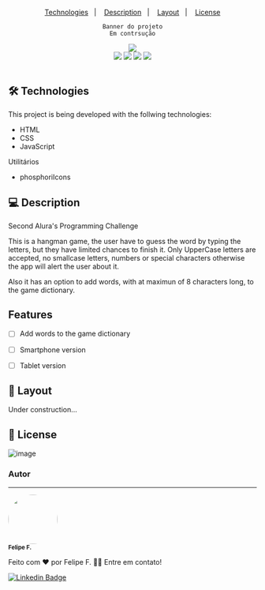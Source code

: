 <!-- README TEMPLATE by Felipe F. -->

<div align='center'>

<p>
  <a href="#-Technologies">Technologies</a>&nbsp;&nbsp;&nbsp;|&nbsp;&nbsp;&nbsp;
  <a href="#-Description">Description</a>&nbsp;&nbsp;&nbsp;|&nbsp;&nbsp;&nbsp;
  <a href="#-Layout">Layout</a>&nbsp;&nbsp;&nbsp;|&nbsp;&nbsp;&nbsp;
  <a href="#-Licença">License</a>
</p>

    Banner do projeto
    Em contrsução
<img src='banner do projeto'>

<div>
    <img src="https://img.shields.io/github/repo-size/felpfsf/alura-challenge-logica-jogo-forca">
    <img src="https://img.shields.io/github/last-commit/felpfsf/alura-challenge-logica-jogo-forca">
    <img src="https://img.shields.io/github/languages/count/felpfsf/alura-challenge-logica-jogo-forca">
    <img src="https://img.shields.io/github/languages/top/felpfsf/alura-challenge-logica-jogo-forca">
</div>
</div>

</br>

## 🛠 Technologies

This project is being developed with the follwing technologies:

- HTML
- CSS
- JavaScript

Utilitários

- phosphoriIcons

## 💻 Description

Second Alura's Programming Challenge

This is a hangman game, the user have to guess the word by typing the letters, but they have limited chances to finish it. Only UpperCase letters are accepted, no smallcase letters, numbers or special characters otherwise the app will alert the user about it.

Also it has an option to add words, with at maximun of 8 characters long, to the game dictionary.

## Features

- [ ] Add words to the game dictionary
- [ ] Smartphone version
- [ ] Tablet version


## 🔖 Layout

Under construction...

## 📝 License

![image](https://img.shields.io/github/license/felpfsf/alura-challenge-logica-jogo-forca?style=flat-square)

### Autor
---

 <img style="border-radius: 50%;" src="https://avatars.githubusercontent.com/u/2619027?s=400&u=bbad89e6365e204c58f5165424b8e4672062317a&v=4" width="100px;" alt=""/>
 <br />
 <sub><b>Felipe F.</b></sub>


Feito com ❤️ por Felipe F. 👋🏽 Entre em contato!

[![Linkedin Badge](https://img.shields.io/badge/-Felipe-blue?style=flat-square&logo=Linkedin&logoColor=white&link=https://www.linkedin.com/in/felipefsf/)](https://www.linkedin.com/in/felipefsf/)
